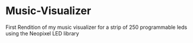 # Music-Visualizer
First Rendition of my music visualizer for a strip of 250 programmable leds using the Neopixel LED library

